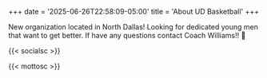 +++
date = '2025-06-26T22:58:09-05:00'
title = 'About UD Basketball'
+++

New organization located in North Dallas! Looking for dedicated young men that want to get better. If have any questions contact Coach Williams!! 🏀

<!-- ### the underdog mentality 
*When all odds, all statistics, and all mouths around you say you have no chance.*  
*You don’t even blink. The fire inside of you just burns even brighter.*   -->
{{< socialsc >}}  

{{< mottosc >}}  





